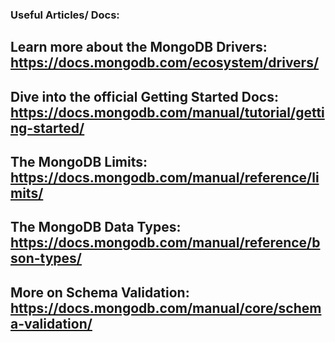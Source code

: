 ### Useful Articles/ Docs:

## Learn more about the MongoDB Drivers: https://docs.mongodb.com/ecosystem/drivers/

## Dive into the official Getting Started Docs: https://docs.mongodb.com/manual/tutorial/getting-started/

## The MongoDB Limits: https://docs.mongodb.com/manual/reference/limits/

## The MongoDB Data Types: https://docs.mongodb.com/manual/reference/bson-types/

## More on Schema Validation: https://docs.mongodb.com/manual/core/schema-validation/

